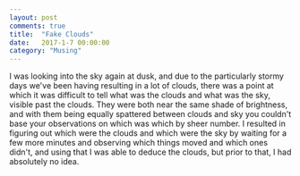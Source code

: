 ```yaml
---
layout: post
comments: true
title:  "Fake Clouds"
date:   2017-1-7 00:00:00
category: "Musing"
---
```


I was looking into the sky again at dusk, and due to the particularly stormy days we've been having resulting in a lot of clouds, there was a point at which it was difficult to tell what was the clouds and what was the sky, visible past the clouds. They were both near the same shade of brightness, and with them being equally spattered between clouds and sky you couldn't base your observations on which was which by sheer number. I resulted in figuring out which were the clouds and which were the sky by waiting for a few more minutes and observing which things moved and which ones didn't, and using that I was able to deduce the clouds, but prior to that, I had absolutely no idea.
